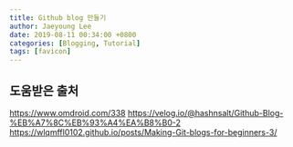 ```yaml
---
title: Github blog 만들기
author: Jaeyoung Lee
date: 2019-08-11 00:34:00 +0800
categories: [Blogging, Tutorial]
tags: [favicon]
---
```


## 도움받은 출처

https://www.omdroid.com/338
https://velog.io/@hashnsalt/Github-Blog-%EB%A7%8C%EB%93%A4%EA%B8%B0-2
https://wlqmffl0102.github.io/posts/Making-Git-blogs-for-beginners-3/